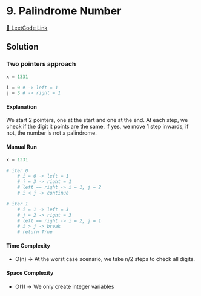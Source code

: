 # 9. Palindrome Number

[🔗 LeetCode Link](https://leetcode.com/problems/palindrome-number/description/)

## Solution

### Two pointers approach

```python
x = 1331

i = 0 # -> left = 1
j = 3 # -> right = 1
```

#### Explanation

We start 2 pointers, one at the start and one at the end.
At each step, we check if the digit it points are the same,
if yes, we move 1 step inwards, if not, the number is not a 
palindrome.

#### Manual Run

```python
x = 1331

# iter 0
    # i = 0 -> left = 1
    # j = 3 -> right = 1
    # left == right -> i = 1, j = 2
    # i < j -> continue

# iter 1
    # i = 1 -> left = 3
    # j = 2 -> right = 3
    # left == right -> i = 2, j = 1
    # i > j -> break
    # return True

```

#### Time Complexity

- O(n) -> At the worst case scenario, we take n/2 steps to check all digits.

#### Space Complexity

- O(1) -> We only create integer variables

